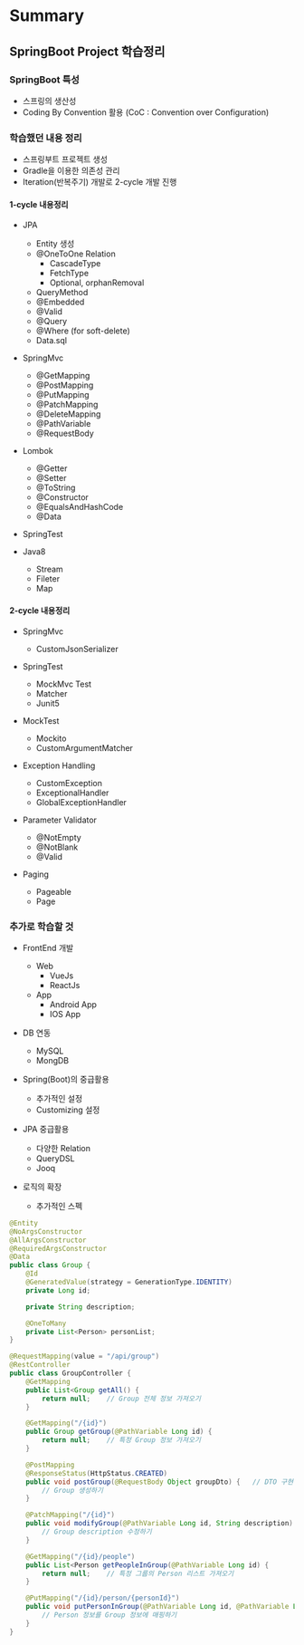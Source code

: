 # Summary

## SpringBoot Project 학습정리

### SpringBoot 특성

* 스프링의 생산성
* Coding By Convention 활용 (CoC : Convention over Configuration)

### 학습했던 내용 정리

* 스프링부트 프로젝트 생성
* Gradle을 이용한 의존성 관리
* Iteration(반복주기) 개발로 2-cycle 개발 진행

#### 1-cycle 내용정리

* JPA
  * Entity 생성
  * @OneToOne Relation
    * CascadeType
    * FetchType
    * Optional, orphanRemoval
  * QueryMethod
  * @Embedded
  * @Valid
  * @Query
  * @Where (for soft-delete)
  * Data.sql

* SpringMvc
  * @GetMapping
  * @PostMapping
  * @PutMapping
  * @PatchMapping
  * @DeleteMapping
  * @PathVariable
  * @RequestBody

* Lombok
  * @Getter
  * @Setter
  * @ToString
  * @Constructor
  * @EqualsAndHashCode
  * @Data

* SpringTest

* Java8
  * Stream
  * Fileter
  * Map

#### 2-cycle 내용정리

* SpringMvc
  * CustomJsonSerializer

* SpringTest
  * MockMvc Test
  * Matcher
  * Junit5

* MockTest
  * Mockito
  * CustomArgumentMatcher

* Exception Handling
  * CustomException
  * ExceptionalHandler
  * GlobalExceptionHandler

* Parameter Validator
  * @NotEmpty
  * @NotBlank
  * @Valid

* Paging
  * Pageable
  * Page<T>

### 추가로 학습할 것

* FrontEnd 개발
  * Web
    * VueJs
    * ReactJs
  * App
    * Android App
    * IOS App

* DB 연동
  * MySQL
  * MongDB

* Spring(Boot)의 중급활용
  * 추가적인 설정
  * Customizing 설정

* JPA 중급활용
  * 다양한 Relation
  * QueryDSL
  * Jooq

* 로직의 확장
  * 추가적인 스펙

```java
@Entity
@NoArgsConstructor
@AllArgsConstructor
@RequiredArgsConstructor
@Data
public class Group {
	@Id
	@GeneratedValue(strategy = GenerationType.IDENTITY)
	private Long id;

	private String description;

	@OneToMany
	private List<Person> personList;
}
```

```java
@RequestMapping(value = "/api/group")
@RestController
public class GroupController {
	@GetMapping
	public List<Group getAll() {
		return null;	// Group 전체 정보 가져오기
	}

	@GetMapping("/{id}")
	public Group getGroup(@PathVariable Long id) {
		return null;	// 특정 Group 정보 가져오기
	}

	@PostMapping
	@ResponseStatus(HttpStatus.CREATED)
	public void postGroup(@RequestBody Object groupDto) {	// DTO 구현필요
		// Group 생성하기
	}

	@PatchMapping("/{id}")
	public void modifyGroup(@PathVariable Long id, String description) {
		// Group description 수정하기
	}

	@GetMapping("/{id}/people")
	public List<Person getPeopleInGroup(@PathVariable Long id) {
		return null;	// 특정 그룹의 Person 리스트 가져오기
	}

	@PutMapping("/{id}/person/{personId}")
	public void putPersonInGroup(@PathVariable Long id, @PathVariable Long personId) {
		// Person 정보를 Group 정보에 매핑하기
	}
}
```
